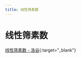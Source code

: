 ```yaml
---
title: 线性筛素数
---
```


# 线性筛素数

[线性筛素数 - 洛谷](https://www.luogu.com.cn/problem/P3383){:target="_blank"}
